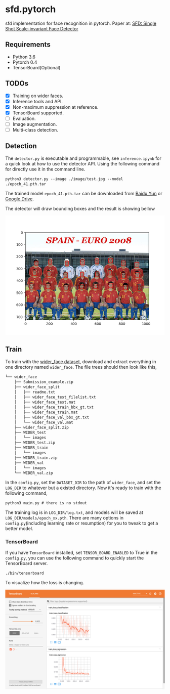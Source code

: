 # sfd.pytorch
sfd implementation for face recognition in pytorch. Paper at: [SFD: Single Shot Scale-invariant Face Detector](https://arxiv.org/abs/1708.05237)

## Requirements

* Python 3.6
* Pytorch 0.4
* TensorBoard(Optional)

## TODOs

- [x] Training on wider faces.
- [x] Inference tools and API.
- [x] Non-maximum suppression at reference.
- [x] TensorBoard supported.
- [ ] Evaluation.
- [ ] Image augmentation.
- [ ] Multi-class detection.
## Detection

The `detector.py` is executable and programmable, see `inference.ipynb` for a quick look at how to use the detector API. Using the following command for directly use it in the command line.

```
python3 detector.py --image ./image/test.jpg --model ./epoch_41.pth.tar
```

The trained model `epoch_41.pth.tar` can be downloaded from [Baidu Yun](https://pan.baidu.com/s/1hC0GJh98UPZMrNhI_8jbVg) or [Google Drive](https://drive.google.com/open?id=1d8J_GWdez-AZ3oHifmOgKkr8ljWudy2D).

The detector will draw bounding boxes and the result is showing bellow

![](images/show-case.png)

## Train

To train with the [wider_face dataset](http://mmlab.ie.cuhk.edu.hk/projects/WIDERFace/), download and extract everything in one directory named `wider_face`. The file trees should then look like this,
```
└── wider_face
    ├── Submission_example.zip
    ├── wider_face_split
    │   ├── readme.txt
    │   ├── wider_face_test_filelist.txt
    │   ├── wider_face_test.mat
    │   ├── wider_face_train_bbx_gt.txt
    │   ├── wider_face_train.mat
    │   ├── wider_face_val_bbx_gt.txt
    │   └── wider_face_val.mat
    ├── wider_face_split.zip
    ├── WIDER_test
    │   └── images
    ├── WIDER_test.zip
    ├── WIDER_train
    │   └── images
    ├── WIDER_train.zip
    ├── WIDER_val
    │   └── images
    └── WIDER_val.zip
```
In the `config.py`, set the `DATASET_DIR` to the path of `wider_face`, and set the `LOG_DIR` to whatever but a existed directory. Now it's ready to train with the following command,

```
python3 main.py # there is no stdout
```

The training log is in `LOG_DIR/log.txt`, and models will be saved at `LOG_DIR/models/epoch_xx.pth`. There are many options in `config.py`(including learning rate or resumption) for you to tweak to get a better model.


### TensorBoard

If you have `TensorBoard` installed, set `TENSOR_BOARD_ENABLED` to True in the `config.py`, you can use the following command to quickly start the TensorBoard server.

```
./bin/tensorboard
```

To visualize how the loss is changing.

![](images/tensorboard.png)